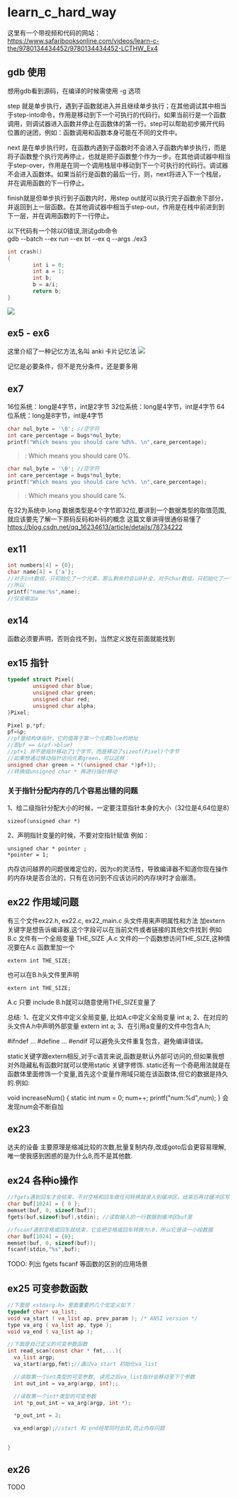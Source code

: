 # learn_c_hard_way

这里有一个带视频和代码的网站：
https://www.safaribooksonline.com/videos/learn-c-the/9780134434452/9780134434452-LCTHW_Ex4

## gdb 使用
想用gdb看到源码，在编译的时候需使用 -g 选项

step 就是单步执行，遇到子函数就进入并且继续单步执行；在其他调试其中相当于step-into命令，作用是移动到下一个可执行的代码行。如果当前行是一个函数调用，则调试器进入函数并停止在函数体的第一行。step可以帮助初步揭开代码位置的谜团，例如：函数调用和函数本身可能在不同的文件中。

next 是在单步执行时，在函数内遇到子函数时不会进入子函数内单步执行，而是将子函数整个执行完再停止，也就是把子函数整个作为一步。在其他调试器中相当于step-over，作用是在同一个调用栈层中移动到下一个可执行的代码行。调试器不会进入函数体。如果当前行是函数的最后一行，则，next将进入下一个栈层，并在调用函数的下一行停止。

finish就是但单步执行到子函数内时，用step out就可以执行完子函数余下部分，并返回到上一层函数。在其他调试器中相当于step-out，作用是在栈中前进到到下一层，并在调用函数的下一行停止。


以下代码有一个除以0错误,测试gdb命令  
gdb --batch --ex run --ex bt --ex q --args ./ex3
``` c
int crash()
{
        int i = 0;
        int a = 1;
        int b;
        b = a/i;
        return b;
}
```
![](images/gdb1.png)

## ex5 - ex6

这里介绍了一种记忆方法,名叫 anki 卡片记忆法
![](images/card1.png)

记忆是必要条件，但不是充分条件，还是要多用

## ex7

16位系统：long是4字节，int是2字节
32位系统：long是4字节，int是4字节
64位系统：long是8字节，int是4字节

``` cpp
char nul_byte = '\0'; //空字符
int care_percentage = bugs*nul_byte;
printf("Which means you should care %d%%. \n",care_percentage);
```
>: Which means you should care 0%.

``` cpp
char nul_byte = '\0'; //空字符
int care_percentage = bugs*nul_byte;
printf("Which means you should care %c%%. \n",care_percentage);
```

>: Which means you should care %.

在32为系统中,long 数据类型是4个字节即32位,要讲到一个数据类型的取值范围,就应该要先了解一下原码反码和补码的概念
这篇文章讲得很通俗易懂了
https://blog.csdn.net/qq_16234613/article/details/78734222

## ex11

``` cpp
int numbers[4] = {0};
char name[4] = {'a'};
//对于int数组，只初始化了一个元素，那么剩余的会以0补全，对于char数组，只初始化了一个元素，那么剩余的会以'\0'补全
//所以
printf("name:%s",name);
//仅会输出a
```

## ex14

函数必须要声明，否则会找不到，当然定义放在前面就能找到

## ex15 指针

``` cpp
typedef struct Pixel{
        unsigned char blue;
        unsigned char green;
        unsigned char red;
        unsigned char alpha;
}Pixel;

Pixel p,*pf;
pf=&p;
//pf是结构体指针，它的值等于第一个元素blue的地址
//即pf == &(pf->blue)
//pf+1 并不是指针移动了1个字节，而是移动了sizeof(Pixel)个字节
//如果想通过移动指针访问元素green，可以这样：
unsigned char green = *((unsigned char *)pf+1);
//转换成unsigned char * 再进行指针移动
```

### 关于指针分配内存的几个容易出错的问题

1、给二级指针分配大小的时候，一定要注意指针本身的大小（32位是4,64位是8）
```
sizeof(unsigned char *)
```
2、声明指针变量的时候，不要对空指针赋值
例如：
```
unsigned char * pointer ;
*pointer = 1;
```
内存访问越界的问题很难定位的，因为c的灵活性，导致编译器不知道你现在操作的内存块是否合法的，只有在访问到不应该访问的内存块时才会崩溃。

## ex22 作用域问题

有三个文件ex22.h, ex22.c, ex22_main.c
头文件用来声明属性和方法
加extern关键字是想告诉编译器,这个字段可以在当前文件或者链接的其他文件找到
例如 B.c 文件有一个全局变量 THE_SIZE ,A.c 文件的一个函数想访问THE_SIZE,这种情况要在A.c 函数里加一个
```
extern int THE_SIZE;
```
也可以在B.h头文件里声明 
```
extern int THE_SIZE;
```
A.c 只要 include B.h就可以随意使用THE_SIZE变量了

总结:
1、在定义文件中定义全局变量, 比如A.c中定义全局变量 int a;
2、在对应的头文件A.h中声明外部变量 extern int a;
3、在引用a变量的文件中包含A.h;

#ifndef ... #define ... #endif 可以避免头文件重复包含，避免编译错误。

static关键字跟extern相反,对于c语言来说,函数是默认外部可访问的,但如果我想对外隐藏私有函数时就可以使用static 关键字修饰.
static还有一个奇葩用法就是在函数体里面修饰一个变量,首先这个变量作用域只能在该函数体,但它的数据是持久的.例如:

void increaseNum()
{
  static int num = 0;
  num++;
  printf("num:%d",num);
}
会发现num会不断自加

## ex23

达夫的设备
主要原理是缩减比较的次数,批量复制内存,改成goto后会更容易理解,唯一使我感到困惑的是为什么8,而不是其他数.

## ex24 各种io操作


``` c
//fgets遇到回车才会结束，不对空格和回车做任何转换就录入到缓冲区，结束后再往缓冲区写多一个\0，所以它是读一行数据
char buf[1024] = { 0 };
memset(buf, 0, sizeof(buf));
fgets(buf,sizeof(buf),stdin); //读取输入的一行数据到缓冲区buf里

//fscanf遇到空格或回车就结束，它会把空格或回车转换为\0，所以它是读一小段数据
char buf[1024] = {0};
memset(buf, 0, sizeof(buf));
fscanf(stdin,"%s",buf);

```
TODO:
列出 fgets fscanf 等函数的区别的应用场景

## ex25 可变参数函数

``` c
//下面是 <stdarg.h> 里面重要的几个宏定义如下：
typedef char* va_list;
void va_start ( va_list ap, prev_param ); /* ANSI version */
type va_arg ( va_list ap, type ); 
void va_end ( va_list ap ); 

//下面是自己定义的可变参数函数
int read_scan(const char * fmt,...){
  va_list argp;
  va_start(argp,fmt);//通过va_start 初始化va_list

  //读取第一个int类型的可变参数, 读完之后va_list指针会移动至下个参数
  int out_int = va_arg(argp, int);;

  //读取第一个int*类型的可变参数
  int *p_out_int = va_arg(argp, int *);

  *p_out_int = 2;

  va_end(argp);//start 和 end经常同时出现,防止内存问题
  

}
```

## ex26 

TODO


